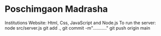 # Poschimgaon Madrasha
Institutions Website: Html, Css, JavaScript and Node.js
To run the server: node src/server.js
git add ., git commit -m"..........."
git push origin main
